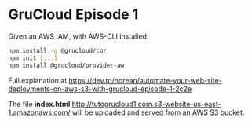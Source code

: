 # GruCloud Episode 1

Given an AWS IAM, with AWS-CLI installed:

```sh
npm install -g @grucloud/cor
npm init [...]
npm install @grucloud/provider-aw
```

Full explanation at <https://dev.to/ndrean/automate-your-web-site-deployments-on-aws-s3-with-grucloud-episode-1-2c2e>

The file **index.html** <http://tutogrucloud1.com.s3-website-us-east-1.amazonaws.com/> will be uploaded and served from an AWS S3 bucket.
